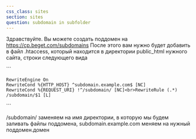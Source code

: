```yaml
---
css_class: sites
section: sites
question: subdomain in subfolder
---
```

Здравствуйте. Вы можете создать поддомен на https://cp.beget.com/subdomains После этого вам нужно будет добавить в файл .htaccess, который находится в директории public_html нужного сайта, строки следующего вида

&#96;&#96;&#96;
```
RewriteEngine On
RewriteCond %{HTTP_HOST} ^subdomain.example.com$ [NC]
RewriteCond %{REQUEST_URI} !^/subdomain/ [NC]<br>RewriteRule (.*) /subdomain/$1 [L]
```
&#96;&#96;&#96;

/subdomain/ заменяем на имя директории, в которую мы будем заливать файлы поддомена, subdomain.example.com меняем на нужный поддомен.домен